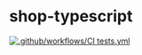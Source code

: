 # shop-typescript
[![.github/workflows/CI tests.yml](https://github.com/bandvov/shop-typescript/actions/workflows/CI%20tests.yml/badge.svg)](https://github.com/bandvov/shop-typescript/actions/workflows/CI%20tests.yml)
